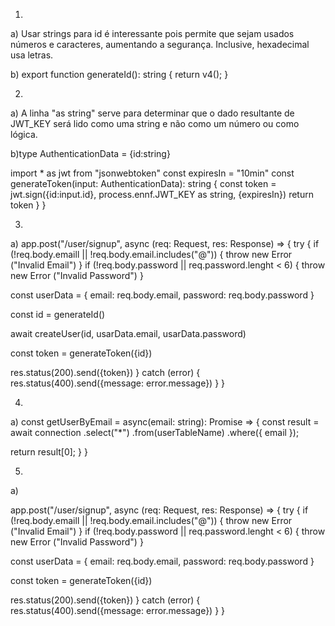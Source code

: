 1.
a) Usar strings para id é interessante pois permite que sejam usados números e caracteres, aumentando a segurança. Inclusive, hexadecimal usa letras.

b) export function generateId(): string {
    return v4();
  }

2.
a) A linha "as string" serve para determinar que o dado resultante de JWT_KEY será lido como uma string e não como um número ou como lógica.

b)type AuthenticationData = {id:string}

import * as jwt from "jsonwebtoken"
const expiresIn = "10min"
const generateToken(input: AuthenticationData): string {
const token = jwt.sign({id:input.id},
process.ennf.JWT_KEY as string,
{expiresIn})
return token
}
}

3.
a) app.post("/user/signup", async (req: Request, res: Response) => {
  try {
	if (!req.body.emaill || !req.body.email.includes("@")) {
throw new Error ("Invalid Email")
}
	if (!req.body.password || req.password.lenght < 6) {
throw new Error ("Invalid Password")
}

const userData = {
email: req.body.email,
password: req.body.password
}

const id = generateId()

await createUser(id, usarData.email, usarData.password)

const token = generateToken({id})

res.status(200).send({token})
} catch (error) {
res.status(400).send({message: error.message})
}
}

4.
a) const getUserByEmail = async(email: string): Promise<any> => {
   const result = await connection
     .select("*")
     .from(userTableName)
     .where({ email });

   return result[0];
  }
}

5.
a) 

app.post("/user/signup", async (req: Request, res: Response) => {
  try {
	if (!req.body.emaill || !req.body.email.includes("@")) {
throw new Error ("Invalid Email")
}
	if (!req.body.password || req.password.lenght < 6) {
throw new Error ("Invalid Password")
}

const userData = {
email: req.body.email,
password: req.body.password
}

const token = generateToken({id})

res.status(200).send({token})
} catch (error) {
res.status(400).send({message: error.message})
}
}

